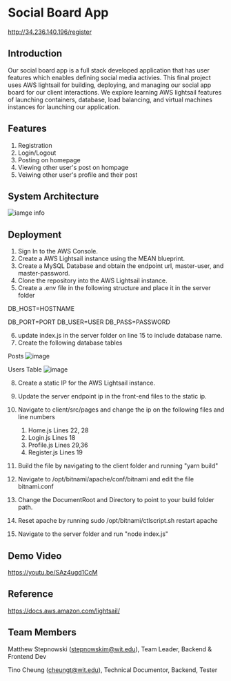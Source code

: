 # Social Board App
http://34.236.140.196/register

## Introduction 
Our social board app is a full stack developed application that has user features which enables defining social media activies. This final project uses AWS lightsail for building, deploying, and managing our social app board for our client interactions. We explore learning AWS lightsail features of launching containers, database, load balancing, and virtual machines instances for launching our application. 

## Features 
1. Registration
2. Login/Logout
3. Posting on homepage
4. Viewing other user's post on hompage
5. Veiwing other user's profile and their post

## System Architecture
![iamge info](https://i.imgur.com/UGzz6ZN.png)

## Deployment
1. Sign In to the AWS Console.
2. Create a AWS Lightsail instance using the MEAN blueprint.
3. Create a MySQL Database and obtain the endpoint url, master-user, and master-password.
4. Clone the repository into the AWS Lightsail instance.
5. Create a .env file in the following structure and place it in the server folder

DB_HOST=HOSTNAME

DB_PORT=PORT
DB_USER=USER
DB_PASS=PASSWORD

6. update index.js in the server folder on line 15 to include database name.
7. Create the following database tables

Posts 
![image](https://user-images.githubusercontent.com/38090957/129287971-30fa88fe-f729-487a-9fe4-6ed05a70d9bd.png)

Users Table
![image](https://user-images.githubusercontent.com/38090957/129287986-364482a7-e535-4a12-a548-ee757a3a8638.png)

8. Create a static IP for the AWS Lightsail instance.
9. Update the server endpoint ip in the front-end files to the static ip.

10. Navigate to client/src/pages and change the ip on the following files and line numbers
    1. Home.js Lines 22, 28 
    2. Login.js Lines 18
    3. Profile.js Lines 29,36
    4. Register.js Lines 19

11. Build the file by navigating to the client folder and running "yarn build"
12. Navigate to /opt/bitnami/apache/conf/bitnami and edit the file bitnami.conf
13. Change the DocumentRoot and Directory to point to your build folder path.
14. Reset apache by running sudo /opt/bitnami/ctlscript.sh restart apache
15. Navigate to the server folder and run "node index.js"

## Demo Video
https://youtu.be/SAz4ugd1CcM

## Reference 
https://docs.aws.amazon.com/lightsail/

## Team Members
Matthew Stepnowski (stepnowskim@wit.edu), Team Leader, Backend & Frontend Dev

Tino Cheung (cheungt@wit.edu), Technical Documentor, Backend, Tester
